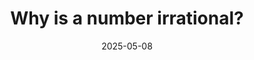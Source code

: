 ---
title: Why is a number irrational?
date: 2025-05-08
tags:
  - Notes 
  - IIT Madras
excludeSearch: false
weight: 21
---
